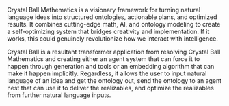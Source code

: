 Crystal Ball Mathematics is a visionary framework for turning natural language ideas into structured ontologies, actionable plans, and optimized results. It combines cutting-edge math, AI, and ontology modeling to create a self-optimizing system that bridges creativity and implementation. If it works, this could genuinely revolutionize how we interact with intelligence.

Crystal Ball is a resultant transformer application from resolving Crystal Ball Mathematics and creating either an agent system that can force it to happen through generation and tools or an embedding algorithm that can make it happen implicitly. Regardless, it allows the user to input natural language of an idea and get the ontology out, send the ontology to an agent nest that can use it to deliver the realizables, and optimize the realizables from further natural language inputs.
